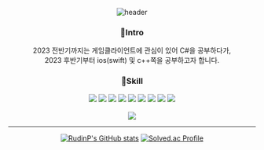 <div align="center">

![header](https://capsule-render.vercel.app/api?type=waving&text=RudinP&color=9AC2A1)

  
### 🐻Intro
2023 전반기까지는 게임클라이언트에 관심이 있어 C#을 공부하다가,<br>
2023 후반기부터 ios(swift) 및 c++쪽을 공부하고자 합니다.

### 🔨Skill
<img src="https://img.shields.io/badge/Unity-FFFFFF?style=for-the-badge&logo=unity&logoColor=black"> <img src="https://img.shields.io/badge/C Sharp-239120F?style=for-the-badge&logo=C-Sharp&logoColor=white"> <img src="https://img.shields.io/badge/Unreal Engine-0E1128?style=for-the-badge&logo=Unreal Engine&logoColor=white"> <img src="https://img.shields.io/badge/C++-00599C?style=for-the-badge&logo=C%2B%2B&logoColor=white"> <img src="https://img.shields.io/badge/C-A8B9CC?style=for-the-badge&logo=C&logoColor=white"> <img src="https://img.shields.io/badge/Java-007396?style=for-the-badge&logo=OpenJDK&logoColor=white"> <img src="https://img.shields.io/badge/Python-3776AB?style=for-the-badge&logo=Python&logoColor=white"> <img src="https://img.shields.io/badge/html-E34F26?style=for-the-badge&logo=html5&logoColor=white"> <img src="https://img.shields.io/badge/github-181717?style=for-the-badge&logo=github&logoColor=white"> 
<br><br>
 <a href="https://velog.io/@rudin_"><img src="https://img.shields.io/badge/Tech%20Blog-11B48A?style=flat-square&logo=Vimeo&logoColor=white&link=https://velog.io/@rudin_"/></a>

<hr/>

[![RudinP's GitHub stats](https://github-readme-stats.vercel.app/api?username=RudinP&show_icons=true&icon_color=9AC2A1&title_color=9AC2A1&count_private=true)](https://github.com/anuraghazra/github-readme-stats)  [![Solved.ac Profile](http://mazassumnida.wtf/api/v2/generate_badge?boj=song_e)](https://solved.ac/song_e/)
</div>
